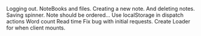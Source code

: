 Logging out.
NoteBooks and files.
Creating a new note.
And deleting notes.
Saving spinner.
Note should be ordered...
Use localStorage in dispatch actions
Word count
Read time
Fix bug with initial requests.
Create Loader for when client mounts.